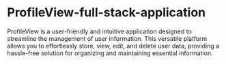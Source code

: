 # ProfileView-full-stack-application
ProfileView is a user-friendly and intuitive application designed to streamline the management of user information. This versatile platform allows you to effortlessly store, view, edit, and delete user data, providing a hassle-free solution for organizing and maintaining essential information.
